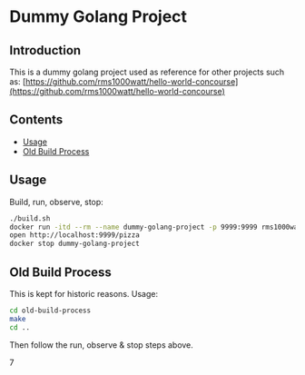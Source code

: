 # Dummy Golang Project

## Introduction

This is a dummy golang project used as reference for other projects such as: [https://github.com/rms1000watt/hello-world-concourse](https://github.com/rms1000watt/hello-world-concourse)

## Contents

- [Usage](#usage)
- [Old Build Process](#old-build-process)

## Usage

Build, run, observe, stop:

```bash
./build.sh
docker run -itd --rm --name dummy-golang-project -p 9999:9999 rms1000watt/dummy-golang-project:latest
open http://localhost:9999/pizza
docker stop dummy-golang-project
```

## Old Build Process

This is kept for historic reasons. Usage:

```bash
cd old-build-process
make
cd ..
```

Then follow the run, observe & stop steps above.

7
